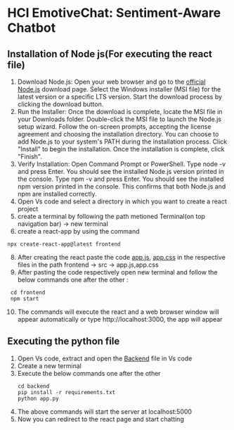 # HCI EmotiveChat: Sentiment-Aware Chatbot

## Installation of Node js(For executing the react file)

1. Download Node.js:
Open your web browser and go to the [official Node.js](https://nodejs.org/en/download) download page. 
Select the Windows installer (MSI file) for the latest version or a specific LTS version. 
Start the download process by clicking the download button. 
2. Run the Installer:
Once the download is complete, locate the MSI file in your Downloads folder. 
Double-click the MSI file to launch the Node.js setup wizard. 
Follow the on-screen prompts, accepting the license agreement and choosing the installation directory. 
You can choose to add Node.js to your system's PATH during the installation process. 
Click "Install" to begin the installation. 
Once the installation is complete, click "Finish". 
3. Verify Installation:
Open Command Prompt or PowerShell. 
Type node -v and press Enter. You should see the installed Node.js version printed in the console. 
Type npm -v and press Enter. You should see the installed npm version printed in the console. This confirms that both Node.js and npm are installed correctly.
4. Open Vs code and select a directory in which you want to create a react project
5. create a terminal by following the path metioned Terminal(on top navigation bar) -> new terminal
6.  create a react-app by using the command
   ```
   npx create-react-app@latest frontend
```
8.  After creating the react paste the code [app.js](https://drive.google.com/file/d/1dOICL8ttvnY8or3v3r-J8Mc7hAa-d3ui/view?usp=sharing), [app.css](https://drive.google.com/file/d/1nvqs2E2wLLYPpKa-6u4jU3uvtfseJcZV/view?usp=sharing) in the respective files in the path frontend -> src -> app.js,app.css
9.  After pasting the code respectively open new terminal and follow the below commands one after the other :
   ```
    cd frontend
    npm start
   ```
10. The commands will execute the react and a web browser window will appear automatically or type http://localhost:3000, the app will appear

## Executing the python file
1. Open Vs code, extract and open the [Backend](https://drive.google.com/drive/folders/1oijy3gBq2zDPSpG8o6RtGlCeyWLCIxuH?usp=sharing) file in Vs code
2. Create a new terminal
3. Execute the below commands one after the other
   ```
   cd backend
   pip install -r requirements.txt
   python app.py
    ```
4. The above commands will start the server at localhost:5000
5. Now you can redirect to the react page and start chatting

    
